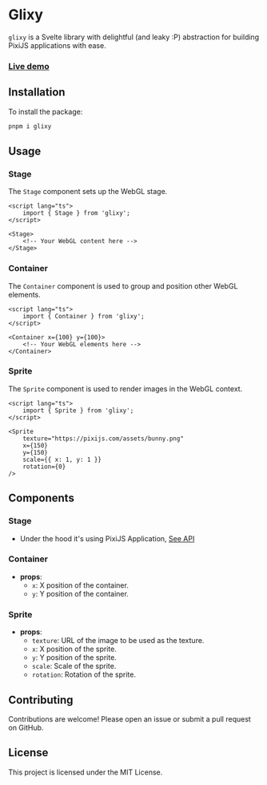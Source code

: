 # Glixy

`glixy` is a Svelte library with delightful (and leaky :P) abstraction for building PixiJS applications with ease.

### [Live demo](https://www.glixy.dev)

## Installation

To install the package:

```sh
pnpm i glixy
```

## Usage

### Stage

The `Stage` component sets up the WebGL stage.

```svelte
<script lang="ts">
	import { Stage } from 'glixy';
</script>

<Stage>
	<!-- Your WebGL content here -->
</Stage>
```

### Container

The `Container` component is used to group and position other WebGL elements.

```svelte
<script lang="ts">
	import { Container } from 'glixy';
</script>

<Container x={100} y={100}>
	<!-- Your WebGL elements here -->
</Container>
```

### Sprite

The `Sprite` component is used to render images in the WebGL context.

```svelte
<script lang="ts">
	import { Sprite } from 'glixy';
</script>

<Sprite
	texture="https://pixijs.com/assets/bunny.png"
	x={150}
	y={150}
	scale={{ x: 1, y: 1 }}
	rotation={0}
/>
```

## Components

### Stage

- Under the hood it's using PixiJS Application, [See API](https://pixijs.download/dev/docs/app.ApplicationOptions.html)

### Container

- **props**:
  - `x`: X position of the container.
  - `y`: Y position of the container.

### Sprite

- **props**:
  - `texture`: URL of the image to be used as the texture.
  - `x`: X position of the sprite.
  - `y`: Y position of the sprite.
  - `scale`: Scale of the sprite.
  - `rotation`: Rotation of the sprite.

## Contributing

Contributions are welcome! Please open an issue or submit a pull request on GitHub.

## License

This project is licensed under the MIT License.
